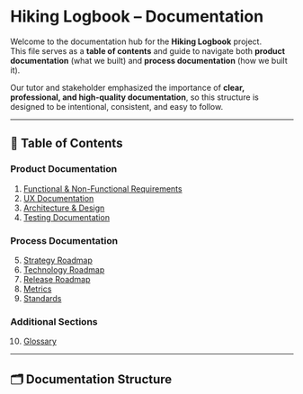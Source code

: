 # Hiking Logbook – Documentation

Welcome to the documentation hub for the **Hiking Logbook** project.  
This file serves as a **table of contents** and guide to navigate both **product documentation** (what we built) and **process documentation** (how we built it).  

Our tutor and stakeholder emphasized the importance of **clear, professional, and high-quality documentation**, so this structure is designed to be intentional, consistent, and easy to follow.

---

## 📖 Table of Contents

### Product Documentation
1. [Functional & Non-Functional Requirements](docs/product/requirements.md)
2. [UX Documentation](docs/product/ux.md)
3. [Architecture & Design](docs/product/architecture.md)
4. [Testing Documentation](docs/product/testing.md)

### Process Documentation
5. [Strategy Roadmap](docs/process/strategy.md)
6. [Technology Roadmap](docs/process/technology.md)
7. [Release Roadmap](docs/process/release.md)
8. [Metrics](docs/process/metrics.md)
9. [Standards](docs/process/standards.md)

### Additional Sections
10. [Glossary](docs/glossary.md)

---

## 🗂 Documentation Structure


